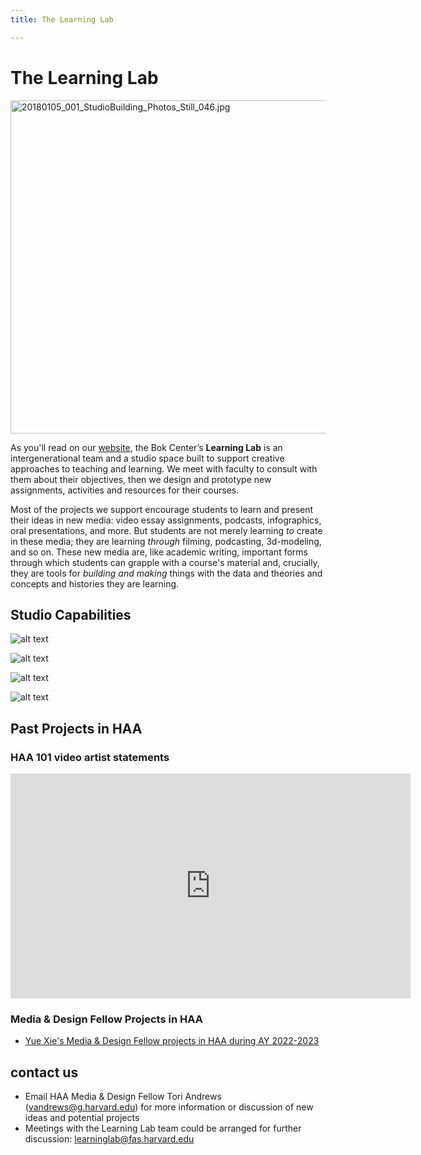 ```yaml
---
title: The Learning Lab

---
```


# The Learning Lab

<a data-flickr-embed="true" href="https://www.flickr.com/photos/boklearninglab/38590371560/in/album-72157688059831350/" title="20180105_001_StudioBuilding_Photos_Still_046.jpg"><img src="https://live.staticflickr.com/4747/38590371560_fab0668c74_c.jpg" width="800" height="533" alt="20180105_001_StudioBuilding_Photos_Still_046.jpg"/></a>

As you'll read on our [website](https://bokcenter.harvard.edu/learning-lab), the Bok Center’s **Learning Lab** is an intergenerational team and a studio space built to support creative approaches to teaching and learning. We meet with faculty to consult with them about their objectives, then we design and prototype new assignments, activities and resources for their courses.

Most of the projects we support encourage students to learn and present their ideas in new media: video essay assignments, podcasts, infographics, oral presentations, and more. But students are not merely learning *to* create in these media; they are learning *through* filming, podcasting, 3d-modeling, and so on. These new media are, like academic writing, important forms through which students can grapple with a course's material and, crucially, they are tools for *building and making* things with the data and theories and concepts and histories they are learning.

## Studio Capabilities

![alt text](https://files.slack.com/files-pri/T0HTW3H0V-F03210G5000/20220202_rashomongif_360.gif?pub_secret=cfac8e1fa2)

![alt text](https://files.slack.com/files-pri/T0HTW3H0V-F05U18DAYHW/mk-mw-for-gif-1_360.gif?pub_secret=6464044d37)

![alt text](https://files.slack.com/files-pri/T0HTW3H0V-F05TCEQEEP4/clips-from-section-1ab.jpg?pub_secret=5cb011badc)

![alt text](https://files.slack.com/files-pri/T0HTW3H0V-F04DW2S5GFJ/greenscreen-1_360.gif?pub_secret=5d8af94002)

## Past Projects in HAA

### HAA 101 video artist statements
<iframe src="https://player.vimeo.com/video/223395640?h=ed7ed77409&title=0&byline=0&portrait=0" width="640" height="360" frameborder="0" allow="autoplay; fullscreen; picture-in-picture" allowfullscreen></iframe>

### Media & Design Fellow Projects in HAA
* [Yue Xie's Media & Design Fellow projects in HAA during AY 2022-2023](https://hackmd.io/XLKvOWF5R3q9luieLdT8Sg?view)

## contact us
* Email HAA Media & Design Fellow Tori Andrews (vandrews@g.harvard.edu) for more information or discussion of new ideas and potential projects
* Meetings with the Learning Lab team could be arranged for further discussion: learninglab@fas.harvard.edu




